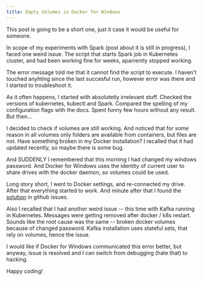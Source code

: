 ```yaml
---
title: Empty Volumes in Docker for Windows  
---
```


This post is going to be a short one, just it case it would be useful for someone.

In scope of my experiments with Spark (post about it is still in progress), I faced one weird issue.
The script that starts Spark job in Kubernetes cluster, and had been working fine for weeks, aparrently
stopped working.

The error message told me that it cannot find the script to execute. I haven't touched anyhting since the
last succesful run, however error was there and I started to troubleshoot it.

As it often happens, I started with absolutetly irrelevant stuff. Checked the versions of kubernetes, kubectl
and Spark. Compared the spelling of my configuration flags with the docs. Spent funny few hours without any
result. But then...

I decided to check if volumes are still working. And noticed that for some reason in all volumes only
folders are available from containers, but files are not. Have something broken in my Docker installation? I
recalled that it had updated recently, so maybe there is some bug.

And SUDDENLY I remembered that this morning I had changed my windows password. And Docker for Windows uses
the identity of current user to share drives with the docker daemon, so volumes could be used. 

Long story short, I went to Docker settings, and re-connected my drive. After that everything started to work.
And minute after that I found the [solution](https://github.com/docker/for-win/issues/25#issuecomment-433072448)
in github issues.

Also I recalled that I had another weird issue -- this time with Kafka running in Kubernetes. Messages were getting
removed after docker / k8s restart. Sounds like the root cause was the same -- broken docker volumes because
of changed password. Kafka installation uses stateful sets, that rely on volumes, hence the issue.

I would like if Docker for Windows communicated this error better, but anyway, issue is resolved and I can
switch from debugging (hate that) to hacking.

Happy coding! 

